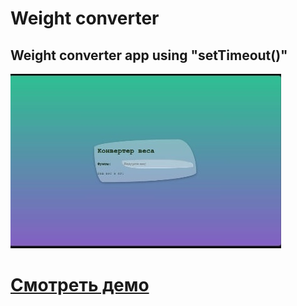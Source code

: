 # Weight converter

## Weight converter app using "setTimeout()"

![Website Pic](/readmeImg.jpg)

# [Смотреть демо](https://weight-converter-xi.vercel.app/)
